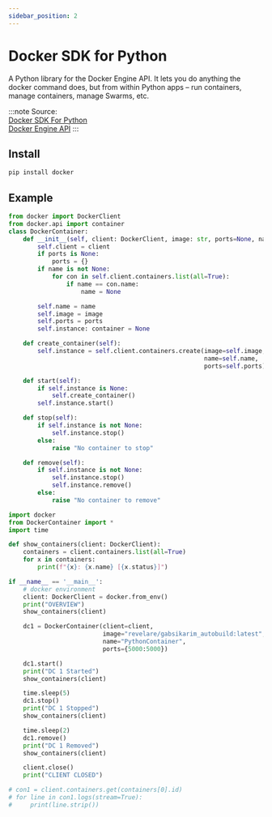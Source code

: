 ```yaml
---
sidebar_position: 2
---
```


# Docker SDK for Python

A Python library for the Docker Engine API. 
It lets you do anything the docker command does, but from within Python apps – run containers, manage containers, manage Swarms, etc.

:::note
Source: <br/>
[Docker SDK For Python](https://docker-py.readthedocs.io/en/stable/) <br/>
[Docker Engine API](https://docs.docker.com/engine/api/)
:::


## Install
```bash
pip install docker
```

## Example

```py title="DockerContainer.py"
from docker import DockerClient
from docker.api import container
class DockerContainer:
    def __init__(self, client: DockerClient, image: str, ports=None, name: str = None):
        self.client = client
        if ports is None:
            ports = {}
        if name is not None:
            for con in self.client.containers.list(all=True):
                if name == con.name:
                    name = None

        self.name = name
        self.image = image
        self.ports = ports
        self.instance: container = None

    def create_container(self):
        self.instance = self.client.containers.create(image=self.image,
                                                      name=self.name,
                                                      ports=self.ports)

    def start(self):
        if self.instance is None:
            self.create_container()
        self.instance.start()

    def stop(self):
        if self.instance is not None:
            self.instance.stop()
        else:
            raise "No container to stop"

    def remove(self):
        if self.instance is not None:
            self.instance.stop()
            self.instance.remove()
        else:
            raise "No container to remove"
```

```py title="main_simplecontainers.py"
import docker
from DockerContainer import *
import time

def show_containers(client: DockerClient):
    containers = client.containers.list(all=True)
    for x in containers:
        print(f"{x}: {x.name} [{x.status}]")

if __name__ == '__main__':
    # docker environment
    client: DockerClient = docker.from_env()
    print("OVERVIEW")
    show_containers(client)

    dc1 = DockerContainer(client=client,
                          image="revelare/gabsikarim_autobuild:latest",
                          name="PythonContainer",
                          ports={5000:5000})

    dc1.start()
    print("DC 1 Started")
    show_containers(client)

    time.sleep(5)
    dc1.stop()
    print("DC 1 Stopped")
    show_containers(client)

    time.sleep(2)
    dc1.remove()
    print("DC 1 Removed")
    show_containers(client)

    client.close()
    print("CLIENT CLOSED")

# con1 = client.containers.get(containers[0].id)
# for line in con1.logs(stream=True):
#     print(line.strip())

```
